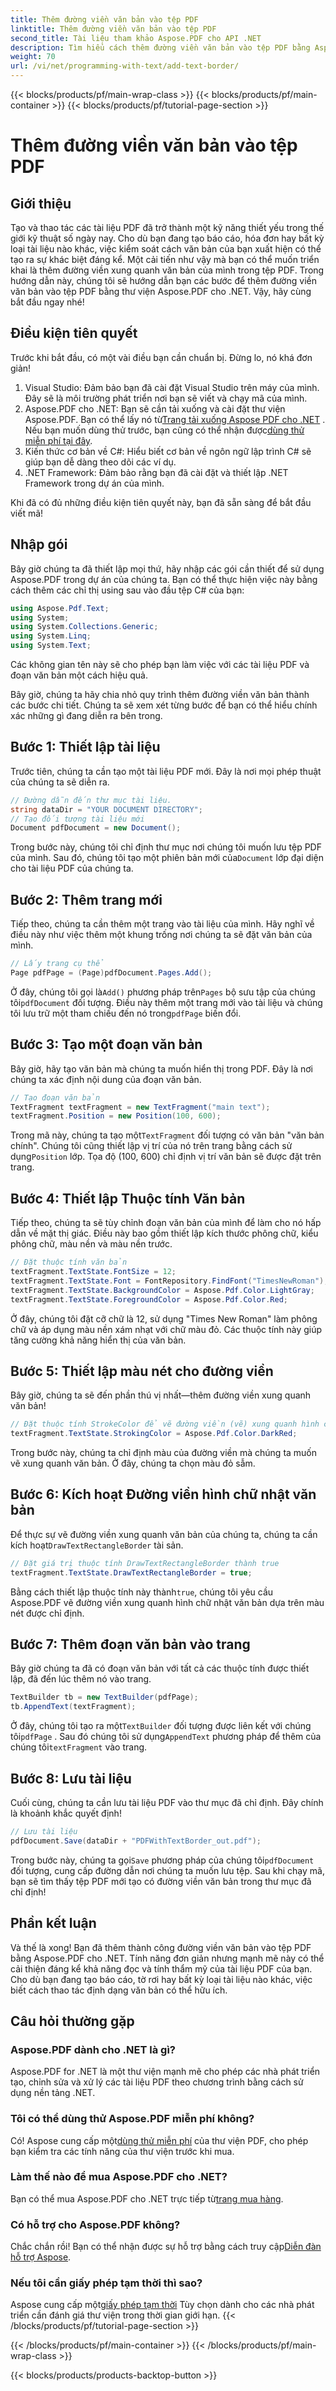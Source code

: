 ```yaml
---
title: Thêm đường viền văn bản vào tệp PDF
linktitle: Thêm đường viền văn bản vào tệp PDF
second_title: Tài liệu tham khảo Aspose.PDF cho API .NET
description: Tìm hiểu cách thêm đường viền văn bản vào tệp PDF bằng Aspose.PDF cho .NET với hướng dẫn từng bước này. Cải thiện tài liệu PDF của bạn.
weight: 70
url: /vi/net/programming-with-text/add-text-border/
---
```


{{< blocks/products/pf/main-wrap-class >}}
{{< blocks/products/pf/main-container >}}
{{< blocks/products/pf/tutorial-page-section >}}

# Thêm đường viền văn bản vào tệp PDF

## Giới thiệu

Tạo và thao tác các tài liệu PDF đã trở thành một kỹ năng thiết yếu trong thế giới kỹ thuật số ngày nay. Cho dù bạn đang tạo báo cáo, hóa đơn hay bất kỳ loại tài liệu nào khác, việc kiểm soát cách văn bản của bạn xuất hiện có thể tạo ra sự khác biệt đáng kể. Một cải tiến như vậy mà bạn có thể muốn triển khai là thêm đường viền xung quanh văn bản của mình trong tệp PDF. Trong hướng dẫn này, chúng tôi sẽ hướng dẫn bạn các bước để thêm đường viền văn bản vào tệp PDF bằng thư viện Aspose.PDF cho .NET. Vậy, hãy cùng bắt đầu ngay nhé!

## Điều kiện tiên quyết

Trước khi bắt đầu, có một vài điều bạn cần chuẩn bị. Đừng lo, nó khá đơn giản!

1. Visual Studio: Đảm bảo bạn đã cài đặt Visual Studio trên máy của mình. Đây sẽ là môi trường phát triển nơi bạn sẽ viết và chạy mã của mình.
2.  Aspose.PDF cho .NET: Bạn sẽ cần tải xuống và cài đặt thư viện Aspose.PDF. Bạn có thể lấy nó từ[Trang tải xuống Aspose PDF cho .NET](https://releases.aspose.com/pdf/net/) . Nếu bạn muốn dùng thử trước, bạn cũng có thể nhận được[dùng thử miễn phí tại đây](https://releases.aspose.com/).
3. Kiến thức cơ bản về C#: Hiểu biết cơ bản về ngôn ngữ lập trình C# sẽ giúp bạn dễ dàng theo dõi các ví dụ.
4. .NET Framework: Đảm bảo rằng bạn đã cài đặt và thiết lập .NET Framework trong dự án của mình.

Khi đã có đủ những điều kiện tiên quyết này, bạn đã sẵn sàng để bắt đầu viết mã!

## Nhập gói

Bây giờ chúng ta đã thiết lập mọi thứ, hãy nhập các gói cần thiết để sử dụng Aspose.PDF trong dự án của chúng ta. Bạn có thể thực hiện việc này bằng cách thêm các chỉ thị using sau vào đầu tệp C# của bạn:

```csharp
using Aspose.Pdf.Text;
using System;
using System.Collections.Generic;
using System.Linq;
using System.Text;

```

Các không gian tên này sẽ cho phép bạn làm việc với các tài liệu PDF và đoạn văn bản một cách hiệu quả. 

Bây giờ, chúng ta hãy chia nhỏ quy trình thêm đường viền văn bản thành các bước chi tiết. Chúng ta sẽ xem xét từng bước để bạn có thể hiểu chính xác những gì đang diễn ra bên trong.

## Bước 1: Thiết lập tài liệu

Trước tiên, chúng ta cần tạo một tài liệu PDF mới. Đây là nơi mọi phép thuật của chúng ta sẽ diễn ra.

```csharp
// Đường dẫn đến thư mục tài liệu.
string dataDir = "YOUR DOCUMENT DIRECTORY";
// Tạo đối tượng tài liệu mới
Document pdfDocument = new Document();
```

 Trong bước này, chúng tôi chỉ định thư mục nơi chúng tôi muốn lưu tệp PDF của mình. Sau đó, chúng tôi tạo một phiên bản mới của`Document` lớp đại diện cho tài liệu PDF của chúng ta.

## Bước 2: Thêm trang mới

Tiếp theo, chúng ta cần thêm một trang vào tài liệu của mình. Hãy nghĩ về điều này như việc thêm một khung trống nơi chúng ta sẽ đặt văn bản của mình.

```csharp
// Lấy trang cụ thể
Page pdfPage = (Page)pdfDocument.Pages.Add();
```

 Ở đây, chúng tôi gọi là`Add()` phương pháp trên`Pages` bộ sưu tập của chúng tôi`pdfDocument` đối tượng. Điều này thêm một trang mới vào tài liệu và chúng tôi lưu trữ một tham chiếu đến nó trong`pdfPage` biến đổi.

## Bước 3: Tạo một đoạn văn bản

Bây giờ, hãy tạo văn bản mà chúng ta muốn hiển thị trong PDF. Đây là nơi chúng ta xác định nội dung của đoạn văn bản.

```csharp
// Tạo đoạn văn bản
TextFragment textFragment = new TextFragment("main text");
textFragment.Position = new Position(100, 600);
```

 Trong mã này, chúng ta tạo một`TextFragment` đối tượng có văn bản "văn bản chính". Chúng tôi cũng thiết lập vị trí của nó trên trang bằng cách sử dụng`Position` lớp. Tọa độ (100, 600) chỉ định vị trí văn bản sẽ được đặt trên trang.

## Bước 4: Thiết lập Thuộc tính Văn bản

Tiếp theo, chúng ta sẽ tùy chỉnh đoạn văn bản của mình để làm cho nó hấp dẫn về mặt thị giác. Điều này bao gồm thiết lập kích thước phông chữ, kiểu phông chữ, màu nền và màu nền trước.

```csharp
// Đặt thuộc tính văn bản
textFragment.TextState.FontSize = 12;
textFragment.TextState.Font = FontRepository.FindFont("TimesNewRoman");
textFragment.TextState.BackgroundColor = Aspose.Pdf.Color.LightGray;
textFragment.TextState.ForegroundColor = Aspose.Pdf.Color.Red;
```

Ở đây, chúng tôi đặt cỡ chữ là 12, sử dụng "Times New Roman" làm phông chữ và áp dụng màu nền xám nhạt với chữ màu đỏ. Các thuộc tính này giúp tăng cường khả năng hiển thị của văn bản.

## Bước 5: Thiết lập màu nét cho đường viền

Bây giờ, chúng ta sẽ đến phần thú vị nhất—thêm đường viền xung quanh văn bản!

```csharp
// Đặt thuộc tính StrokeColor để vẽ đường viền (vẽ) xung quanh hình chữ nhật văn bản
textFragment.TextState.StrokingColor = Aspose.Pdf.Color.DarkRed;
```

Trong bước này, chúng ta chỉ định màu của đường viền mà chúng ta muốn vẽ xung quanh văn bản. Ở đây, chúng ta chọn màu đỏ sẫm.

## Bước 6: Kích hoạt Đường viền hình chữ nhật văn bản

 Để thực sự vẽ đường viền xung quanh văn bản của chúng ta, chúng ta cần kích hoạt`DrawTextRectangleBorder` tài sản.

```csharp
// Đặt giá trị thuộc tính DrawTextRectangleBorder thành true
textFragment.TextState.DrawTextRectangleBorder = true;
```

 Bằng cách thiết lập thuộc tính này thành`true`, chúng tôi yêu cầu Aspose.PDF vẽ đường viền xung quanh hình chữ nhật văn bản dựa trên màu nét được chỉ định.

## Bước 7: Thêm đoạn văn bản vào trang

Bây giờ chúng ta đã có đoạn văn bản với tất cả các thuộc tính được thiết lập, đã đến lúc thêm nó vào trang.

```csharp
TextBuilder tb = new TextBuilder(pdfPage);
tb.AppendText(textFragment);
```

 Ở đây, chúng tôi tạo ra một`TextBuilder` đối tượng được liên kết với chúng tôi`pdfPage` . Sau đó chúng tôi sử dụng`AppendText` phương pháp để thêm của chúng tôi`textFragment` vào trang. 

## Bước 8: Lưu tài liệu

Cuối cùng, chúng ta cần lưu tài liệu PDF vào thư mục đã chỉ định. Đây chính là khoảnh khắc quyết định!

```csharp
// Lưu tài liệu
pdfDocument.Save(dataDir + "PDFWithTextBorder_out.pdf");
```

Trong bước này, chúng ta gọi`Save` phương pháp của chúng tôi`pdfDocument` đối tượng, cung cấp đường dẫn nơi chúng ta muốn lưu tệp. Sau khi chạy mã, bạn sẽ tìm thấy tệp PDF mới tạo có đường viền văn bản trong thư mục đã chỉ định!

## Phần kết luận

Và thế là xong! Bạn đã thêm thành công đường viền văn bản vào tệp PDF bằng Aspose.PDF cho .NET. Tính năng đơn giản nhưng mạnh mẽ này có thể cải thiện đáng kể khả năng đọc và tính thẩm mỹ của tài liệu PDF của bạn. Cho dù bạn đang tạo báo cáo, tờ rơi hay bất kỳ loại tài liệu nào khác, việc biết cách thao tác định dạng văn bản có thể hữu ích.

## Câu hỏi thường gặp

### Aspose.PDF dành cho .NET là gì?
Aspose.PDF for .NET là một thư viện mạnh mẽ cho phép các nhà phát triển tạo, chỉnh sửa và xử lý các tài liệu PDF theo chương trình bằng cách sử dụng nền tảng .NET.

### Tôi có thể dùng thử Aspose.PDF miễn phí không?
 Có! Aspose cung cấp một[dùng thử miễn phí](https://releases.aspose.com/) của thư viện PDF, cho phép bạn kiểm tra các tính năng của thư viện trước khi mua.

### Làm thế nào để mua Aspose.PDF cho .NET?
 Bạn có thể mua Aspose.PDF cho .NET trực tiếp từ[trang mua hàng](https://purchase.aspose.com/buy).

### Có hỗ trợ cho Aspose.PDF không?
 Chắc chắn rồi! Bạn có thể nhận được sự hỗ trợ bằng cách truy cập[Diễn đàn hỗ trợ Aspose](https://forum.aspose.com/c/pdf/10).

### Nếu tôi cần giấy phép tạm thời thì sao?
 Aspose cung cấp một[giấy phép tạm thời](https://purchase.aspose.com/temporary-license/) Tùy chọn dành cho các nhà phát triển cần đánh giá thư viện trong thời gian giới hạn.
{{< /blocks/products/pf/tutorial-page-section >}}

{{< /blocks/products/pf/main-container >}}
{{< /blocks/products/pf/main-wrap-class >}}

{{< blocks/products/products-backtop-button >}}

